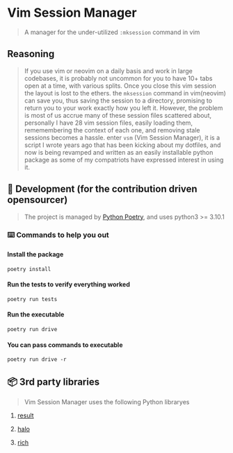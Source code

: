 # Vim Session Manager

> A manager for the under-utilized `:mksession` command in vim


## Reasoning

> If you use vim or neovim on a daily basis and work in large codebases, it is probably not uncommon for you
> to have 10+ tabs open at a time, with various splits. Once you close this vim session the layout is lost to the ethers.
> the `mksession` command in vim(neovim) can save you, thus saving the session to a directory, promising to return you to your
> work exactly how you left it. However, the problem is most of us accrue many of these session files scattered about, personally
> I have 28 vim session files, easily loading them, rememembering the context of each one, and removing stale sessions becomes a hassle.
> enter `vsm` (Vim Session Manager), it is a script I wrote years ago that has been kicking about my dotfiles, and now is being revamped
> and written as an easily installable python package as some of my compatriots have expressed interest in using it.

## :construction_worker: Development (for the contribution driven opensourcer)

> The project is managed by [Python Poetry](https://python-poetry.org/),
> and uses python3 >= 3.10.1

### :keyboard: Commands to help you out

#### Install the package
`poetry install`

#### Run the tests to verify everything worked
`poetry run tests`

#### Run the executable
`poetry run drive`

#### You can pass commands to executable
`poetry run drive -r`

## :package: 3rd party libraries

> Vim Session Manager uses the following Python libraryes

1. [result](https://github.com/rustedpy/result)

2. [halo](https://github.com/manrajgrover/halo)

3. [rich](https://github.com/Textualize/rich)
